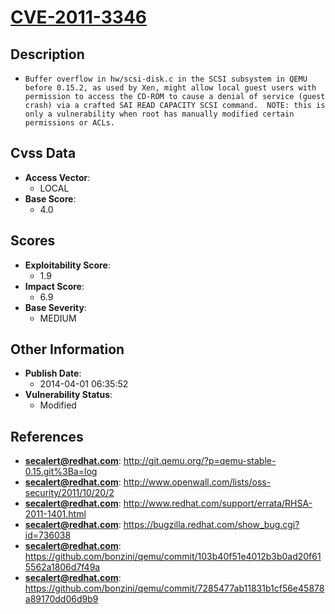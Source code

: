 
# [CVE-2011-3346](https://cve.mitre.org/cgi-bin/cvename.cgi?name=CVE-2011-3346)

## Description

- `Buffer overflow in hw/scsi-disk.c in the SCSI subsystem in QEMU before 0.15.2, as used by Xen, might allow local guest users with permission to access the CD-ROM to cause a denial of service (guest crash) via a crafted SAI READ CAPACITY SCSI command.  NOTE: this is only a vulnerability when root has manually modified certain permissions or ACLs.`

## Cvss Data

- **Access Vector**:
  - LOCAL
- **Base Score**:
  - 4.0

## Scores

- **Exploitability Score**:
  - 1.9
- **Impact Score**:
  - 6.9
- **Base Severity**:
  - MEDIUM

## Other Information

- **Publish Date**:
  - 2014-04-01 06:35:52
- **Vulnerability Status**:
  - Modified

## References

- **secalert@redhat.com**: http://git.qemu.org/?p=qemu-stable-0.15.git%3Ba=log
- **secalert@redhat.com**: http://www.openwall.com/lists/oss-security/2011/10/20/2
- **secalert@redhat.com**: http://www.redhat.com/support/errata/RHSA-2011-1401.html
- **secalert@redhat.com**: https://bugzilla.redhat.com/show_bug.cgi?id=736038
- **secalert@redhat.com**: https://github.com/bonzini/qemu/commit/103b40f51e4012b3b0ad20f615562a1806d7f49a
- **secalert@redhat.com**: https://github.com/bonzini/qemu/commit/7285477ab11831b1cf56e45878a89170dd06d9b9
